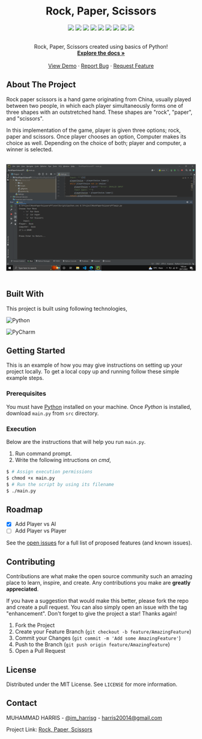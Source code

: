 <div align="center">
  <h1>Rock, Paper, Scissors</h1>
</div>


<div align="center">
    <img src="https://img.shields.io/github/languages/count/imharris24/RockPaperScissors-PY?label=Languages&style=for-the-badge">
    <img src="https://img.shields.io/github/languages/top/imharris24/RockPaperScissors-PY?style=for-the-badge">
    <img src="https://img.shields.io/github/repo-size/imharris24/RockPaperScissors-PY?style=for-the-badge">
    <img src="https://img.shields.io/github/issues/imharris24/RockPaperScissors-PY?style=for-the-badge">
    <img src="https://img.shields.io/github/issues-pr-closed/imharris24/RockPaperScissors-PY?style=for-the-badge">
    <img src="https://img.shields.io/github/license/imharris24/RockPaperScissors-PY?style=for-the-badge">
    <img src="https://img.shields.io/github/forks/imharris24/RockPaperScissors-PY?style=for-the-badge">
    <img src="https://img.shields.io/github/stars/imharris24/RockPaperScissors-PY?style=for-the-badge">
    <img src="https://img.shields.io/github/last-commit/imharris24/RockPaperScissors-PY?style=for-the-badge">
</div>


<br />
<div align="center">
  <p align="center">
    Rock, Paper, Scissors created using basics of Python!
    <br />
    <a href="https://github.com/imharris24/RockPaperScissors-PY"><strong>Explore the docs »</strong></a>
    <br />
    <br />
    <a href="https://github.com/imharris24/RockPaperScissors-PY/tree/main/src">View Demo</a>
    ·
    <a href="https://github.com/imharris24/RockPaperScissors-PY/issues">Report Bug</a>
    ·
    <a href="https://github.com/imharris24/RockPaperScissors-PY/issues">Request Feature</a>
  </p>
</div>


## About The Project

Rock paper scissors is a hand game originating from China, usually played between two people, in which each player simultaneously forms one of three shapes with an outstretched hand. These shapes are "rock", "paper", and "scissors".

In this implementation of the game, player is given three options; rock, paper and scissors. Once player chooses an option, Computer makes its choice as well. Depending on the choice of both; player and computer, a winner is selected.

<br>

<div align="center">
  <img width=auto height=auto src="https://github.com/imharris24/RockPaperScissors-PY/blob/main/screenshot/screenshot1.png">
</div>

<br>


## Built With

This project is built using following technologies,

![Python](https://img.shields.io/badge/python-3670A0?style=for-the-badge&logo=python&logoColor=ffdd54)

![PyCharm](https://img.shields.io/badge/pycharm-143?style=for-the-badge&logo=pycharm&logoColor=black&color=black&labelColor=green)


## Getting Started

This is an example of how you may give instructions on setting up your project locally.
To get a local copy up and running follow these simple example steps.

### Prerequisites

You must have [Python](https://www.python.org/downloads/) installed on your machine. Once *Python* is installed, download `main.py` from `src` directory. 


### Execution

Below are the instructions that will help you run `main.py`.

1. Run command prompt.
2. Write the following intructions on _cmd_,
```sh
$ # Assign execution permissions
$ chmod +x main.py
$ # Run the script by using its filename
$ ./main.py
```


## Roadmap

- [x] Add Player vs AI
- [ ] Add Player vs Player

See the [open issues](https://github.com/imharris24/RockPaperScissors-PY/issues) for a full list of proposed features (and known issues).


## Contributing

Contributions are what make the open source community such an amazing place to learn, inspire, and create. Any contributions you make are **greatly appreciated**.

If you have a suggestion that would make this better, please fork the repo and create a pull request. You can also simply open an issue with the tag "enhancement".
Don't forget to give the project a star! Thanks again!

1. Fork the Project
2. Create your Feature Branch (`git checkout -b feature/AmazingFeature`)
3. Commit your Changes (`git commit -m 'Add some AmazingFeature'`)
4. Push to the Branch (`git push origin feature/AmazingFeature`)
5. Open a Pull Request


## License

Distributed under the MIT License. See `LICENSE` for more information.


## Contact

MUHAMMAD HARRIS - [@im_harrisg](https://instagram.com/im_harrisg) - harris20014@gmail.com

Project Link: [Rock, Paper, Scissors](https://github.com/imharris24/RockPaperScissors-PY)
